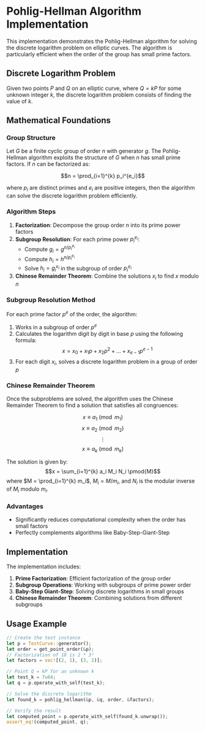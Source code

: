 # Pohlig-Hellman Algorithm Implementation

This implementation demonstrates the Pohlig-Hellman algorithm for solving the discrete logarithm problem on elliptic curves. The algorithm is particularly efficient when the order of the group has small prime factors.

## Discrete Logarithm Problem

Given two points $P$ and $Q$ on an elliptic curve, where $Q = kP$ for some unknown integer $k$, the discrete logarithm problem consists of finding the value of $k$.

## Mathematical Foundations

### Group Structure

Let $G$ be a finite cyclic group of order $n$ with generator $g$. The Pohlig-Hellman algorithm exploits the structure of $G$ when $n$ has small prime factors. If $n$ can be factorized as:

$$n = \prod_{i=1}^{k} p_i^{e_i}$$

where $p_i$ are distinct primes and $e_i$ are positive integers, then the algorithm can solve the discrete logarithm problem efficiently.

### Algorithm Steps

1. **Factorization**: Decompose the group order $n$ into its prime power factors
2. **Subgroup Resolution**: For each prime power $p_i^{e_i}$:
   - Compute $g_i = g^{n/p_i^{e_i}}$
   - Compute $h_i = h^{n/p_i^{e_i}}$
   - Solve $h_i = g_i^{x_i}$ in the subgroup of order $p_i^{e_i}$
3. **Chinese Remainder Theorem**: Combine the solutions $x_i$ to find $x$ modulo $n$

### Subgroup Resolution Method

For each prime factor $p^e$ of the order, the algorithm:

1. Works in a subgroup of order $p^e$
2. Calculates the logarithm digit by digit in base $p$ using the following formula:
   $$x = x_0 + x_1 p + x_2 p^2 + \dots + x_{e-1} p^{e-1}$$
3. For each digit $x_i$, solves a discrete logarithm problem in a group of order $p$

### Chinese Remainder Theorem

Once the subproblems are solved, the algorithm uses the Chinese Remainder Theorem to find a solution that satisfies all congruences:

$$x \equiv a_1 \pmod{m_1}$$
$$x \equiv a_2 \pmod{m_2}$$
$$\vdots$$
$$x \equiv a_k \pmod{m_k}$$

The solution is given by:
$$x = \sum_{i=1}^{k} a_i M_i N_i \pmod{M}$$
where $M = \prod_{i=1}^{k} m_i$, $M_i = M/m_i$, and $N_i$ is the modular inverse of $M_i$ modulo $m_i$.

### Advantages

- Significantly reduces computational complexity when the order has small factors
- Perfectly complements algorithms like Baby-Step-Giant-Step

## Implementation

The implementation includes:

1. **Prime Factorization**: Efficient factorization of the group order
2. **Subgroup Operations**: Working with subgroups of prime power order
3. **Baby-Step Giant-Step**: Solving discrete logarithms in small groups
4. **Chinese Remainder Theorem**: Combining solutions from different subgroups

## Usage Example

```rust
// Create the test instance
let p = TestCurve::generator();
let order = get_point_order(&p);
// Factorization of 18 is 2 * 3²
let factors = vec![(2, 1), (3, 2)];

// Point Q = kP for an unknown k
let test_k = 7u64;
let q = p.operate_with_self(test_k);

// Solve the discrete logarithm
let found_k = pohlig_hellman(&p, &q, order, &factors);

// Verify the result
let computed_point = p.operate_with_self(found_k.unwrap());
assert_eq!(computed_point, q);
```


